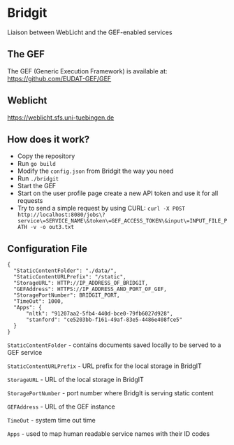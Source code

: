 Bridgit
=======

Liaison between WebLicht and the GEF-enabled services

The GEF
--------
The GEF (Generic Execution Framework) is available at: https://github.com/EUDAT-GEF/GEF

Weblicht
--------
https://weblicht.sfs.uni-tuebingen.de

How does it work?
-----------------
- Copy the repository
- Run `go build`
- Modify the `config.json` from Bridgit the way you need
- Run `./bridgit`
- Start the GEF
- Start on the user profile page create a new API token and use it for all requests
- Try to send a simple request by using CURL: `curl -X POST http://localhost:8080/jobs\?service\=SERVICE_NAME\&token\=GEF_ACCESS_TOKEN\&input\=INPUT_FILE_PATH -v -o out3.txt`

Configuration File
------------------
~~~~
{
  "StaticContentFolder": "./data/",
  "StaticContentURLPrefix": "/static",
  "StorageURL": HTTP://IP_ADDRESS_OF_BRIDGIT,
  "GEFAddress": HTTPS://IP_ADDRESS_AND_PORT_OF_GEF,
  "StoragePortNumber": BRIDGIT_PORT,
  "TimeOut": 1000,
  "Apps": {
      "nltk": "91207aa2-5fb4-440d-bce0-79fb6027d928",
      "stanford": "ce5203bb-f161-49af-83e5-4486e408fce5"
  }
}
~~~~

`StaticContentFolder` - contains documents saved locally to be served to a GEF service

`StaticContentURLPrefix` - URL prefix for the local storage in BridgIT

`StorageURL` - URL of the local storage in BridgIT

`StoragePortNumber` - port number where BridgIt is serving static content

`GEFAddress` - URL of the GEF instance

`TimeOut` - system time out time

`Apps` - used to map human readable service names with their ID codes